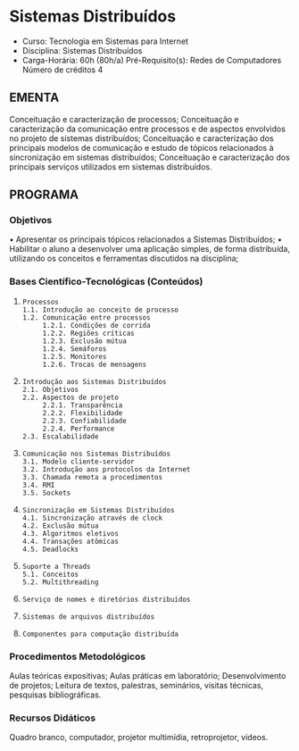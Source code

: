 # Sistemas Distribuídos 

* Curso: Tecnologia em Sistemas para Internet
* Disciplina: Sistemas Distribuídos                                                  
* Carga-Horária: 60h (80h/a)
    Pré-Requisito(s): Redes de Computadores                                               Número de créditos 4

## EMENTA

Conceituação e caracterização de processos; Conceituação e caracterização da comunicação entre processos e de aspectos
envolvidos no projeto de sistemas distribuídos; Conceituação e caracterização dos principais modelos de comunicação e
estudo de tópicos relacionados à sincronização em sistemas distribuídos; Conceituação e caracterização dos principais
serviços utilizados em sistemas distribuídos.

## PROGRAMA
### Objetivos

•      Apresentar os principais tópicos relacionados a Sistemas Distribuídos;
•      Habilitar o aluno a desenvolver uma aplicação simples, de forma distribuída, utilizando os conceitos e ferramentas
       discutidos na disciplina;

### Bases Científico-Tecnológicas (Conteúdos)

1.     Processos
       1.1. Introdução ao conceito de processo
       1.2. Comunicação entre processos
            1.2.1. Condições de corrida
            1.2.2. Regiões críticas
            1.2.3. Exclusão mútua
            1.2.4. Semáforos
            1.2.5. Monitores
            1.2.6. Trocas de mensagens
2.     Introdução aos Sistemas Distribuídos
       2.1. Objetivos
       2.2. Aspectos de projeto
            2.2.1. Transparência
            2.2.2. Flexibilidade
            2.2.3. Confiabilidade
            2.2.4. Performance
       2.3. Escalabilidade
3.     Comunicação nos Sistemas Distribuídos
       3.1. Modelo cliente-servidor
       3.2. Introdução aos protocolos da Internet
       3.3. Chamada remota a procedimentos
       3.4. RMI
       3.5. Sockets
4.     Sincronização em Sistemas Distribuídos
       4.1. Sincronização através de clock
       4.2. Exclusão mútua
       4.3. Algoritmos eletivos
       4.4. Transações atômicas
       4.5. Deadlocks
5.     Suporte a Threads
       5.1. Conceitos
       5.2. Multithreading
6.     Serviço de nomes e diretórios distribuídos
7.     Sistemas de arquivos distribuídos
8.     Componentes para computação distribuída

### Procedimentos Metodológicos

Aulas teóricas expositivas; Aulas práticas em laboratório; Desenvolvimento de projetos; Leitura de textos, palestras,
seminários, visitas técnicas, pesquisas bibliográficas.

### Recursos Didáticos

Quadro branco, computador, projetor multimídia, retroprojetor, vídeos.